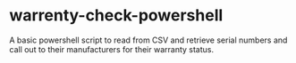 # warrenty-check-powershell
A basic powershell script to read from CSV and retrieve serial numbers and call out to their manufacturers for their warranty status. 
